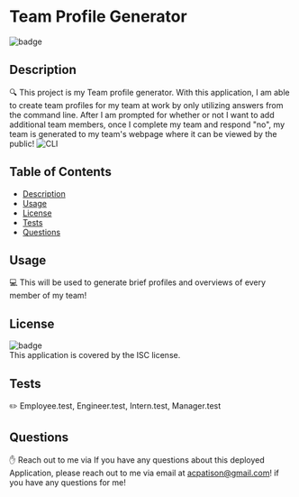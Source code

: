 
# Team Profile Generator

![badge](https://img.shields.io/badge/license-ISC-brightgreen)<br />

## Description
🔍 This project is my Team profile generator. With this application, I am able to create team profiles for my team at work by only utilizing answers from the command line. After I am prompted for whether or not I want to add additional team members, once I complete my team and respond "no", my team is generated to my team's webpage where it can be viewed by the public!
![CLI](wk10-homework\Assets\CLI-pic.png)

## Table of Contents
- [Description](#description)
- [Usage](#usage)
- [License](#license)
- [Tests](#tests)
- [Questions](#questions)

## Usage
💻 This will be used to generate brief profiles and overviews of every member of my team!

## License
![badge](https://img.shields.io/badge/license-ISC-brightgreen)
<br />
This application is covered by the ISC license. 

## Tests
✏️ Employee.test, Engineer.test, Intern.test, Manager.test

## Questions
✋ Reach out to me via If you have any questions about this deployed Application, please reach out to me via email at acpatison@gmail.com! if you have any questions for me!
